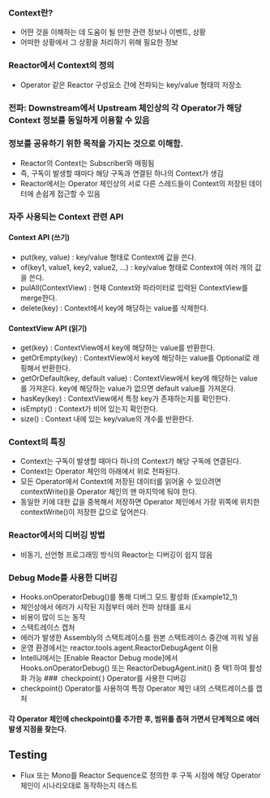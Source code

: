
### Context란?
*	어떤 것을 이해하는 데 도움이 될 만한 관련 정보나 이벤트, 상황
*	어떠한 상황에서 그 상황을 처리하기 위해 필요한 정보
###	Reactor에서 Context의 정의
* Operator 같은 Reactor 구성요소 간에 전파되는 key/value 형태의 저장소
###	전파: Downstream에서 Upstream 체인상의 각 Operator가 해당 Context 정보를 동일하게 이용할 수 있음
### 정보를 공유하기 위한 목적을 가지는 것으로 이해함. 
*	Reactor의 Context는 Subscriber와 매핑됨
*	즉, 구독이 발생할 때마다 해당 구독과 연결된 하나의 Context가 생김
*	Reactor에서는 Operator 체인상의 서로 다른 스레드들이 Context의 저장된 데이터에 손쉽게 접근할 수 있음

### 자주 사용되는 Context 관련 API
#### Context API (쓰기)
* put(key, value) : key/value 형태로 Context에 값을 쓴다.
* of(key1, value1, key2, value2, ...) : key/value 형태로 Context에 여러 개의 값을 쓴다.
* pulAll(ContextView) : 현재 Context와 파라미터로 입력된 ContextView를 merge한다.
* delete(key) : Context에서 key에 해당하는 value를 삭제한다.
#### ContextView API (읽기)
* get(key) : ContextView에서 key에 해당하는 value를 반환한다.
* getOrEmpty(key) : ContextView에서 key에 해당하는 value를 Optional로 래핑해서 반환한다.
* getOrDefault(key, default value) : ContextView에서 key에 해당하는 value를 가져온다. key에 해당하는 value가 없으면 default value를 가져온다.
* hasKey(key) : ContextView에서 특정 key가 존재하는지를 확인한다.
* isEmpty() : Context가 비어 있는지 확인한다.
* size() : Context 내에 있는 key/value의 개수를 반환한다.

### Context의 특징
* Context는 구독이 발생할 때마다 하나의 Context가 해당 구독에 연결된다.
* Context는 Operator 체인의 아래에서 위로 전파된다.
* 모든 Operator에서 Context에 저장된 데이터를 읽어올 수 있으려면 contextWrite()을 Operator 체인의 맨 마지막에 둬야 한다.
* 동일한 키에 대한 값을 중복해서 저장하면 Operator 체인에서 가장 위쪽에 위치한 contextWrite()이 저장한 값으로 덮어쓴다.

### Reactor에서의 디버깅 방법
* 비동기, 선언형 프로그래밍 방식의 Reactor는 디버깅이 쉽지 않음
### Debug Mode를 사용한 디버깅
* Hooks.onOperatorDebug()를 통해 디버그 모드 활성화 (Example12_1)
* 체인상에서 에러가 시작된 지점부터 에러 전파 상태를 표시
* 비용이 많이 드는 동작
* 스택트레이스 캡처
* 에러가 발생한 Assembly의 스택트레이스를 원본 스택트레이스 중간에 끼워 넣음
* 운영 환경에서는 reactor.tools.agent.ReactorDebugAgent 이용
* IntelliJ에서는 [Enable Reactor Debug mode]에서 Hooks.onOperatorDebug() 또는 ReactorDebugAgent.init() 중 택1 하여 활성화 가능
### checkpoint( ) Operator를 사용한 디버깅
* checkpoint() Operator를 사용하여 특정 Operator 체인 내의 스택트레이스를 캡처
#### 각 Operator 체인에 checkpoint()를 추가한 후, 범위를 좁혀 가면서 단계적으로 에러 발생 지점을 찾는다.

##  Testing
* Flux 또는 Mono를 Reactor Sequence로 정의한 후 구독 시점에 해당 Operator 체인이 시나리오대로 동작하는지 테스트

